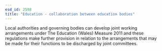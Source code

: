 ```yaml
---
esd_id: 2598
title: "Education - collaboration between education bodies"
---
```


Local authorities and governing bodies can develop joint working arrangements under The Education (Wales) Measure 2011 and these regulations make further provision in relation to the arrangements that may be made for their functions to be discharged by joint committees.

